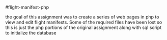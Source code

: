 #flight-manifest-php

the goal of this assignment was to create a series of web pages in php to view and edit flight manifests.
Some of the required files have been lost so this is just the php portions of the original assignment along with sql script to initialize the database
